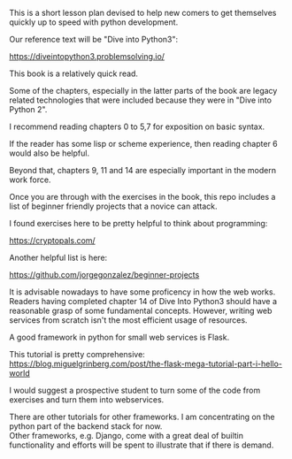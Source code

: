 This is a short lesson plan devised to help new comers to 
get themselves quickly up to speed with python development.

Our reference text will be "Dive into Python3":

https://diveintopython3.problemsolving.io/

This book is a relatively quick read.

Some of the chapters, especially in the latter parts of 
the book are legacy related technologies that were included 
because they were in "Dive into Python 2".  

I recommend reading chapters 0 to 5,7 for exposition on 
basic syntax.  

If the reader has some lisp or scheme experience, then 
reading chapter 6 would also be helpful.  

Beyond that, chapters 9, 11 and 14 are especially 
important in the modern work force.  

Once you are through with the exercises in the book, 
this repo includes a list of beginner friendly projects 
that a novice can attack. 

I found exercises here to be pretty helpful to think about
programming:

https://cryptopals.com/

Another helpful list is here:

https://github.com/jorgegonzalez/beginner-projects



It is advisable nowadays to have some proficency in how 
the web works.  Readers having completed chapter 14 of 
Dive Into Python3 should have a reasonable grasp of some 
fundamental concepts.  However, writing web services from 
scratch isn't the most efficient usage of resources.

A good framework in python for small web services is Flask.  

This tutorial is pretty comprehensive:
https://blog.miguelgrinberg.com/post/the-flask-mega-tutorial-part-i-hello-world

I would suggest a prospective student to turn some of 
the code from exercises and turn them into webservices.  

There are other tutorials for other frameworks.  I am 
concentrating on the python part of the backend stack for now.  
Other frameworks, e.g. Django, come with a great deal of builtin 
functionality and efforts will be spent to illustrate that if 
there is demand.


